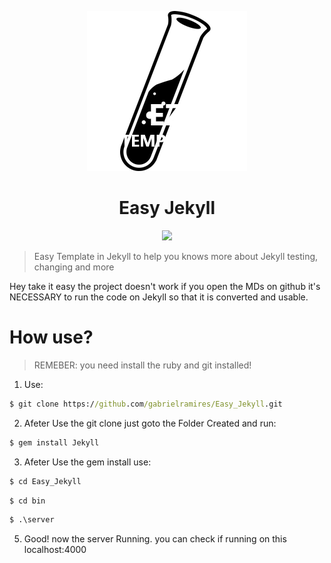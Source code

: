 <p align="center"><img src="base/public/Assets/Images/Icons/Website_favicon.png"></p>

<h1 align="center"> Easy Jekyll </h1>

<p align="center"><img src="https://circleci.com/gh/RamiresOliv/Easy_Jekyll/tree/Website.svg?style=svg"></p>

> Easy Template in Jekyll to help you knows more about Jekyll testing, changing and more

Hey take it easy the project doesn't work if you open the MDs on github it's NECESSARY to run the code on Jekyll so that it is converted and usable.

# How use?

> REMEBER: you need install the ruby and git installed!

1. Use:

```cmd
$ git clone https://github.com/gabrielramires/Easy_Jekyll.git
```

2. Afeter Use the git clone just goto the Folder Created and run:

```cmd
$ gem install Jekyll
```

3. Afeter Use the gem install use:

```cmd
$ cd Easy_Jekyll
```

```cmd
$ cd bin
```

```cmd
$ .\server
```

5. Good! now the server Running. you can check if running on this localhost:4000
